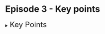 # Episode 3 - Key points

<details><summary><font size=5>Key Points </font></summary>

  - ### `Title tag` : <font size=3>Title doesn't override if there are multiple title tags in the page</font>


  - ### `Heading Tag` : <font size=3>Headings are titles or subtitles that you want to display on a webpage. The h1 to h6 tags are used to define HTML headings</font>

  - ### `Span Tag` : <font size=3>You should use span when you want to style a particular part of your content differently</font>

  - ### `Center tag` : <font size=3>This tag is used to set the alignment of text into the center. This tag is not supported in HTML5</font>

  - ### `Div tag` : <font size=3>The div tag defines a division or a section in an HTML document. The div tag is used as a container for HTML elements</font>

  
</details>